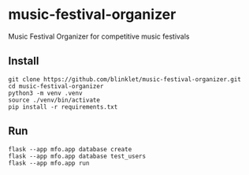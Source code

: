 # music-festival-organizer

Music Festival Organizer for competitive music festivals

## Install

```
git clone https://github.com/blinklet/music-festival-organizer.git
cd music-festival-organizer
python3 -m venv .venv
source ./venv/bin/activate
pip install -r requirements.txt
```

## Run

```
flask --app mfo.app database create
flask --app mfo.app database test_users
flask --app mfo.app run
```

